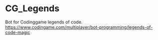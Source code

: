 # CG_Legends
Bot for Codinggame legends of code. 
https://www.codingame.com/multiplayer/bot-programming/legends-of-code-magic
